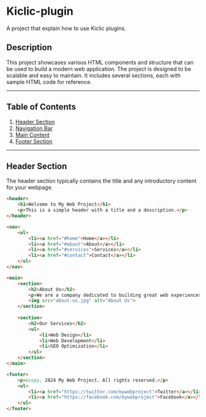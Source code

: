 # Kiclic-plugin

A project that explain how to use Kiclic plugins.

## Description

This project showcases various HTML components and structure that can be used to build a modern web application. The project is designed to be scalable and easy to maintain. It includes several sections, each with sample HTML code for reference.

---

## Table of Contents

1. [Header Section](#header-section)
2. [Navigation Bar](#navigation-bar)
3. [Main Content](#main-content)
4. [Footer Section](#footer-section)

---

## Header Section

The header section typically contains the title and any introductory content for your webpage.

```html
<header>
    <h1>Welcome to My Web Project</h1>
    <p>This is a simple header with a title and a description.</p>
</header>

<nav>
    <ul>
        <li><a href="#home">Home</a></li>
        <li><a href="#about">About</a></li>
        <li><a href="#services">Services</a></li>
        <li><a href="#contact">Contact</a></li>
    </ul>
</nav>

<main>
    <section>
        <h2>About Us</h2>
        <p>We are a company dedicated to building great web experiences.</p>
        <img src="about-us.jpg" alt="About Us">
    </section>
    
    <section>
        <h2>Our Services</h2>
        <ul>
            <li>Web Design</li>
            <li>Web Development</li>
            <li>SEO Optimization</li>
        </ul>
    </section>
</main>

<footer>
    <p>&copy; 2024 My Web Project. All rights reserved.</p>
    <ul>
        <li><a href="https://twitter.com/mywebproject">Twitter</a></li>
        <li><a href="https://facebook.com/mywebproject">Facebook</a></li>
    </ul>
</footer>
